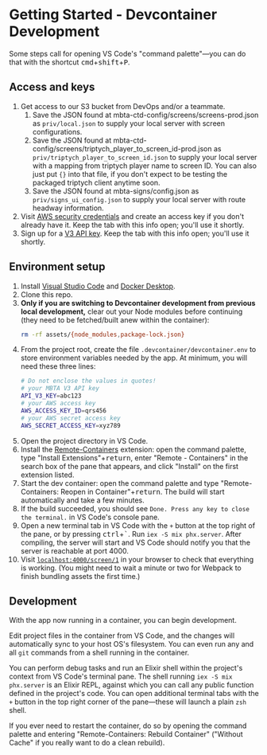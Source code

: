 # Getting Started - Devcontainer Development

Some steps call for opening VS Code's "command palette"—you can do that with the shortcut <kbd>cmd</kbd>+<kbd>shift</kbd>+<kbd>P</kbd>.

## Access and keys
1. Get access to our S3 bucket from DevOps and/or a teammate.
   1. Save the JSON found at mbta-ctd-config/screens/screens-prod.json as `priv/local.json` to supply your local server with screen configurations.
   1. Save the JSON found at mbta-ctd-config/screens/triptych_player_to_screen_id-prod.json as `priv/triptych_player_to_screen_id.json` to supply your local server with a mapping from triptych player name to screen ID. You can also just put `{}` into that file, if you don't expect to be testing the packaged triptych client anytime soon.
   1. Save the JSON found at mbta-signs/config.json as `priv/signs_ui_config.json` to supply your local server with route headway information.
1. Visit [AWS security credentials](https://console.aws.amazon.com/iam/home#/security_credentials) and create an access key if you don't already have it. Keep the tab with this info open; you'll use it shortly.
1. Sign up for a [V3 API key](https://api-v3.mbta.com/). Keep the tab with this info open; you'll use it shortly.

## Environment setup
1. Install [Visual Studio Code](https://code.visualstudio.com/) and [Docker Desktop](https://www.docker.com/products/docker-desktop).
1. Clone this repo.
1. **Only if you are switching to Devcontainer development from previous local development,** clear out your Node modules before continuing (they need to be fetched/built anew within the container):
   ```sh
   rm -rf assets/{node_modules,package-lock.json}
   ```
1. From the project root, create the file `.devcontainer/devcontainer.env` to store environment variables needed by the app. At minimum, you will need these three lines:
   ```sh
   # Do not enclose the values in quotes!
   # your MBTA V3 API key
   API_V3_KEY=abc123
   # your AWS access key
   AWS_ACCESS_KEY_ID=qrs456
   # your AWS secret access key
   AWS_SECRET_ACCESS_KEY=xyz789
   ```
1. Open the project directory in VS Code.
1. Install the [Remote-Containers](https://marketplace.visualstudio.com/items?itemName=ms-vscode-remote.remote-containers) extension: open the command palette, type "Install Extensions"+<kbd>return</kbd>, enter "Remote - Containers" in the search box of the pane that appears, and click "Install" on the first extension listed.
1. Start the dev container: open the command palette and type "Remote-Containers: Reopen in Container"+<kbd>return</kbd>. The build will start automatically and take a few minutes.
1. If the build succeeded, you should see `Done. Press any key to close the terminal.` in VS Code's console pane.
1. Open a new terminal tab in VS Code with the `+` button at the top right of the pane, or by pressing <kbd>ctrl</kbd>+<kbd>\`</kbd>. Run `iex -S mix phx.server`. After compiling, the server will start and VS Code should notify you that the server is reachable at port 4000.
1. Visit [`localhost:4000/screen/1`](https://localhost:4000/screen/1) in your browser to check that everything is working. (You might need to wait a minute or two for Webpack to finish bundling assets the first time.)

## Development
With the app now running in a container, you can begin development.

Edit project files in the container from VS Code, and the changes will automatically sync to your host OS's filesystem. You can even run any and all `git` commands from a shell running in the container.

You can perform debug tasks and run an Elixir shell within the project's context from VS Code's terminal pane. The shell running `iex -S mix phx.server` is an Elixir REPL, against which you can call any public function defined in the project's code. You can open additional terminal tabs with the `+` button in the top right corner of the pane—these will launch a plain `zsh` shell.

If you ever need to restart the container, do so by opening the command palette and entering "Remote-Containers: Rebuild Container" ("Without Cache" if you really want to do a clean rebuild).

